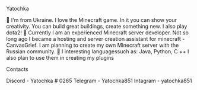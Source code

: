 Yatochka

💬 I'm from Ukraine. I love the Minecraft game. In it you can show your creativity. You can build great buildings, create something new. I also play dota2!
🔭 Currently I am an experienced Minecraft server developer. Not so long ago I became a hosting and server creation assistant for minecraft - CanvasGrief. I am planning to create my own Minecraft server with the Russian community.
🌱 I interesting languages ​​such as: Java, Python, C ++
I also plan to use them in creating my plugins

Contacts

Discord - Yatochka # 0265
Telegram - Yatochka851
Intagram - yatochka851

